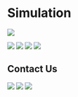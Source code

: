# Simulation
[![](https://img.shields.io/badge/Simulation-YouTube-pink)](https://www.youtube.com/playlist?list=PLDdvbHxhit_Vf8L-iqs1Ghmh3y3YMZl1j)

[![](https://img.shields.io/badge/Sim-Introduction-pink)](https://youtu.be/VqN2q2Agd-M)
[![](https://img.shields.io/badge/Proteus-DC_Analysis-pink)](https://youtu.be/DNlR-f8oeuQ)
[![](https://img.shields.io/badge/Proteus-Transient_AC_Analysis-pink)](https://youtu.be/yoHRWpZNOko)
[![](https://img.shields.io/badge/LTSpice-Fast_and_Easy-pink)](https://youtu.be/E33UTtZUTCQ)

Contact Us
-------------
[![](https://img.shields.io/badge/E-Mail-yellow)](mailto:aKaReZa75@gmail.com)
[![](https://img.shields.io/badge/You-Tube-red)](https://www.youtube.com/@aKaReZa75)
[![](https://img.shields.io/badge/Linked-in-blue)](https://www.linkedin.com/in/akareza75)
